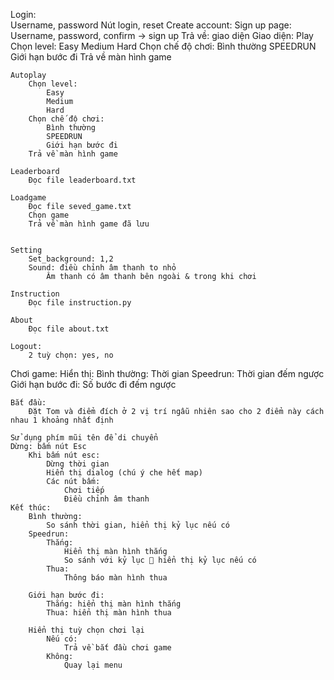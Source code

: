 Login:	
	Username, password
	Nút login, reset
	Create account:
		Sign up page:
			Username, password, confirm -> sign up
	Trả về: giao diện
Giao diện:
	Play
		Chọn level:
			Easy
			Medium
			Hard
		Chọn chế độ chơi:
			Bình thường
			SPEEDRUN
			Giới hạn bước đi
	Trả về màn hình game
		
	Autoplay
		Chọn level:
			Easy
			Medium
			Hard
		Chọn chế độ chơi:
			Bình thường
			SPEEDRUN
			Giới hạn bước đi
		Trả về màn hình game
		
	Leaderboard
		Đọc file leaderboard.txt

	Loadgame
		Đọc file seved_game.txt
		Chọn game
		Trả về màn hình game đã lưu


	Setting
		Set_background: 1,2
		Sound: điều chỉnh âm thanh to nhỏ
			Âm thanh có âm thanh bên ngoài & trong khi chơi

	Instruction
		Đọc file instruction.py

	About
		Đọc file about.txt
	
	Logout:
		2 tuỳ chọn: yes, no

Chơi game:
	Hiển thị:
		Bình thường:
			Thời gian
		Speedrun:
			Thời gian đếm ngược
		Giới hạn bước đi:
			Số bước đi đếm ngược
			
	Bắt đầu:
		Đặt Tom và điểm đích ở 2 vị trí ngẫu nhiên sao cho 2 điểm này cách 			nhau 1 khoảng nhất định

	Sử dụng phím mũi tên để di chuyển
	Dừng: bấm nút Esc
		Khi bấm nút esc:
			Dừng thời gian
			Hiển thị dialog (chú ý che hết map)
			Các nút bấm:
				Chơi tiếp
				Điều chỉnh âm thanh
	Kết thúc:
		Bình thường:
			So sánh thời gian, hiển thị kỷ lục nếu có
		Speedrun:
			Thắng:
				Hiển thị màn hình thắng
				So sánh với kỷ lục  hiển thị kỷ lục nếu có
			Thua:
				Thông báo màn hình thua

		Giới hạn bước đi:
			Thắng: hiển thị màn hình thắng
			Thua: hiển thị màn hình thua
		
		Hiển thị tuỳ chọn chơi lại
			Nếu có:
				Trả về bắt đầu chơi game
			Không:
				Quay lại menu
		




